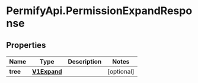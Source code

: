 # PermifyApi.PermissionExpandResponse

## Properties

Name | Type | Description | Notes
------------ | ------------- | ------------- | -------------
**tree** | [**V1Expand**](V1Expand.md) |  | [optional] 


